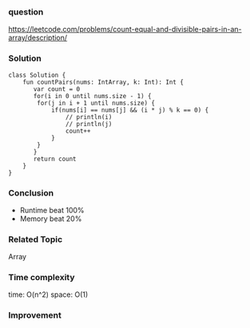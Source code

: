 ### question
https://leetcode.com/problems/count-equal-and-divisible-pairs-in-an-array/description/

### Solution
```
class Solution {
    fun countPairs(nums: IntArray, k: Int): Int {
       var count = 0
       for(i in 0 until nums.size - 1) {
        for(j in i + 1 until nums.size) {
            if(nums[i] == nums[j] && (i * j) % k == 0) {
                // println(i)
                // println(j)
                count++
            }
        }
       }
       return count
    }
}
```
### Conclusion
- Runtime beat 100% 
- Memory beat 20%

### Related Topic
Array

### Time complexity
time: O(n^2)
space: O(1)

### Improvement